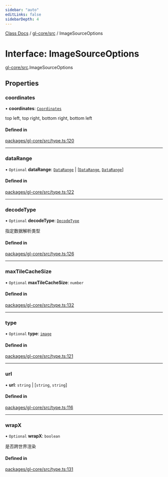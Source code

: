```yaml
---
sidebar: "auto"
editLinks: false
sidebarDepth: 4
---
```


[Class Docs](../index.md) / [gl-core/src](../modules/gl_core_src.md) / ImageSourceOptions

# Interface: ImageSourceOptions

[gl-core/src](../modules/gl_core_src.md).ImageSourceOptions

## Properties

### coordinates

• **coordinates**: [`Coordinates`](../modules/gl_core_src.md#coordinates)

top left, top right, bottom right, bottom left

#### Defined in

[packages/gl-core/src/type.ts:120](https://github.com/sakitam-fdd/wind-layer/blob/fa9bdd2/packages/gl-core/src/type.ts#L120)

___

### dataRange

• `Optional` **dataRange**: [`DataRange`](../modules/gl_core_src.md#datarange) \| [[`DataRange`](../modules/gl_core_src.md#datarange), [`DataRange`](../modules/gl_core_src.md#datarange)]

#### Defined in

[packages/gl-core/src/type.ts:122](https://github.com/sakitam-fdd/wind-layer/blob/fa9bdd2/packages/gl-core/src/type.ts#L122)

___

### decodeType

• `Optional` **decodeType**: [`DecodeType`](../enums/gl_core_src.DecodeType.md)

指定数据解析类型

#### Defined in

[packages/gl-core/src/type.ts:126](https://github.com/sakitam-fdd/wind-layer/blob/fa9bdd2/packages/gl-core/src/type.ts#L126)

___

### maxTileCacheSize

• `Optional` **maxTileCacheSize**: `number`

#### Defined in

[packages/gl-core/src/type.ts:132](https://github.com/sakitam-fdd/wind-layer/blob/fa9bdd2/packages/gl-core/src/type.ts#L132)

___

### type

• `Optional` **type**: [`image`](../enums/gl_core_src.LayerSourceType.md#image)

#### Defined in

[packages/gl-core/src/type.ts:121](https://github.com/sakitam-fdd/wind-layer/blob/fa9bdd2/packages/gl-core/src/type.ts#L121)

___

### url

• **url**: `string` \| [`string`, `string`]

#### Defined in

[packages/gl-core/src/type.ts:116](https://github.com/sakitam-fdd/wind-layer/blob/fa9bdd2/packages/gl-core/src/type.ts#L116)

___

### wrapX

• `Optional` **wrapX**: `boolean`

是否跨世界渲染

#### Defined in

[packages/gl-core/src/type.ts:131](https://github.com/sakitam-fdd/wind-layer/blob/fa9bdd2/packages/gl-core/src/type.ts#L131)
